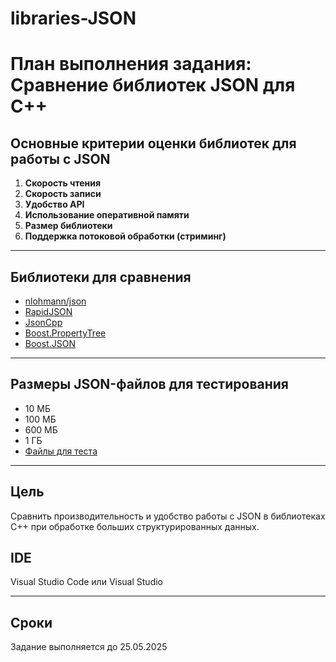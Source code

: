 # libraries-JSON
# План выполнения задания: Сравнение библиотек JSON для C++

##  Основные критерии оценки библиотек для работы с JSON

1. **Скорость чтения**
2. **Скорость записи**
3. **Удобство API**
4. **Использование оперативной памяти**
5. **Размер библиотеки**
6. **Поддержка потоковой обработки (стриминг)**

---

## Библиотеки для сравнения

- [nlohmann/json](https://github.com/nlohmann/json)
- [RapidJSON](https://github.com/Tencent/rapidjson)
- [JsonCpp](https://github.com/open-source-parsers/jsoncpp)
- [Boost.PropertyTree](https://www.boost.org/doc/libs/release/doc/html/property_tree.html)
- [Boost.JSON](https://www.boost.org/releases/latest/)

---

## Размеры JSON-файлов для тестирования

- 10 МБ
- 100 МБ
- 600 МБ
- 1 ГБ
- [Файлы для теста](https://disk.yandex.ru/d/S24ux_HCso23kg)

---

## Цель

Сравнить производительность и удобство работы с JSON в библиотеках C++ при обработке больших структурированных данных.

 ## IDE
 Visual Studio Code или Visual Studio

---

## Сроки

Задание выполняется до 25.05.2025



